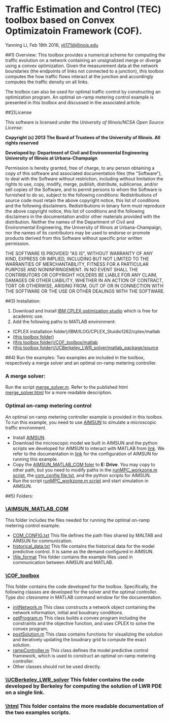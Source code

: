 # Traffic Estimation and Control (TEC) toolbox based on Convex Optimizatoin Framework (COF).
Yanning Li, Feb 18th 2016, yli171@illinois.edu

##1) Overview:
This toolbox provides a numerical scheme for computing the traffic evolution on a network containing an unsignalized merge or diverge using a convex optimization. Given the measurement data at the network boundaries (the endpoints of links not connected to a junction), this toolbox computes the how traffic flows interact at the junction and accordingly computes the traffic density on all links.

The toolbox can also be used for optimal traffic control by constructing an optimization program. An optimal on-ramp metering control example is presented in this toolbox and discussed in the associated article.

##2)License

This software is licensed under the *University of Illinois/NCSA Open Source License*:

**Copyright (c) 2013 The Board of Trustees of the University of Illinois. All rights reserved**

**Developed by: Department of Civil and Environmental Engineering University of Illinois at Urbana-Champaign**

Permission is hereby granted, free of charge, to any person obtaining a copy of this software and associated documentation files (the "Software"), to deal with the Software without restriction, including without limitation the rights to use, copy, modify, merge, publish, distribute, sublicense, and/or sell copies of the Software, and to permit persons to whom the Software is furnished to do so, subject to the following conditions: Redistributions of source code must retain the above copyright notice, this list of conditions and the following disclaimers. Redistributions in binary form must reproduce the above copyright notice, this list of conditions and the following disclaimers in the documentation and/or other materials provided with the distribution. Neither the names of the Department of Civil and Environmental Engineering, the University of Illinois at Urbana-Champaign, nor the names of its contributors may be used to endorse or promote products derived from this Software without specific prior written permission.

THE SOFTWARE IS PROVIDED "AS IS", WITHOUT WARRANTY OF ANY KIND, EXPRESS OR IMPLIED, INCLUDING BUT NOT LIMITED TO THE WARRANTIES OF MERCHANTABILITY, FITNESS FOR A PARTICULAR PURPOSE AND NONINFRINGEMENT. IN NO EVENT SHALL THE CONTRIBUTORS OR COPYRIGHT HOLDERS BE LIABLE FOR ANY CLAIM, DAMAGES OR OTHER LIABILITY, WHETHER IN AN ACTION OF CONTRACT, TORT OR OTHERWISE, ARISING FROM, OUT OF OR IN CONNECTION WITH THE SOFTWARE OR THE USE OR OTHER DEALINGS WITH THE SOFTWARE.

##3) Installation:
1. Download and Install [IBM CPLEX optimization studio](http://www-03.ibm.com/software/products/en/ibmilogcpleoptistud) which is free for academic use. 
2. Add the following paths to MATLAB environment:
  - (CPLEX installation folder)/IBM/ILOG/CPLEX_Stuidio1262/cplex/matlab
  - [(this toolbox folder)](https://github.com/Lab-Work/TEC_COF)
  - [(this toolbox folder)/COF_toolbox/matlab](https://github.com/Lab-Work/TEC_COF/tree/master/COF_toolbox/matlab)
  - [(this toolbox folder)/UCBerkeley_LWR_solver/matlab_package/source](https://github.com/Lab-Work/TEC_COF/tree/master/UCBerkeley_LWR_solver/matlab_package/source)

##4) Run the examples:
Two examples are included in the toolbox, respectively a merge solver and an optimal on-ramp metering controller.

### A merge solver:
Run the script [merge_solver.m](https://github.com/Lab-Work/TEC_COF/blob/master/merge_solver.m). Refer to the published html [merge_solver.html](https://github.com/Lab-Work/TEC_COF/blob/master/html/merge_solver.html) for a more readable description. 

### Optimal on-ramp metering control
An optimal on-ramp metering controller example is provided in this toolbox. To run this example, you need to use [AIMSUN](https://www.aimsun.com/wp/) to simulate a microscopic traffic environment.
- Install [AIMSUN](https://www.aimsun.com/wp/).
- Download the microscopic model we built in AIMSUN and the python scripts we developed for AIMSUN to interact with MATLAB from [link](). We refer to the documentation in [link]() for the configuration of AIMSUN for running this example.
- Copy the [AIMSUN_MATLAB_COM foler](https://github.com/Lab-Work/TEC_COF/tree/master/AIMSUN_MATLAB_COM) to **E: Drive**. You may copy to other path, but you need to modify paths in the [runMPC_workzone.m script](https://github.com/Lab-Work/TEC_COF/blob/master/runMPC_workzone.m), the [com_config file.txt](https://github.com/Lab-Work/TEC_COF/blob/master/AIMSUN_MATLAB_COM/COM_CONFIG.txt), and the python scripts for AIMSUN.
- Run the script [runMPC_workzone.m script](https://github.com/Lab-Work/TEC_COF/blob/master/runMPC_workzone.m) and start simulation in AIMSUN. 

##5) Folders:

### [\AIMSUN_MATLAB_COM](https://github.com/Lab-Work/TEC_COF/tree/master/AIMSUN_MATLAB_COM)
This folder includes the files needed for running the optimal on-ramp metering control example. 
- [COM_CONFIG.txt](https://github.com/Lab-Work/TEC_COF/blob/master/AIMSUN_MATLAB_COM/COM_CONFIG.txt) This file defines the path files shared by MALTAB and AIMSUN for communication.
- [historical_data.txt](https://github.com/Lab-Work/TEC_COF/blob/master/AIMSUN_MATLAB_COM/historical_data.txt) This file contains the historical data for the model predictive control. It is same as the demand configured in AIMSUN.
- [\file_format](https://github.com/Lab-Work/TEC_COF/tree/master/AIMSUN_MATLAB_COM/file_format) This folder contains the example files used in communication between AIMSUN and MATLAB.

### [\COF_toolbox](https://github.com/Lab-Work/TEC_COF/tree/master/COF_toolbox)
This folder contains the code developed for the toolbox. Specifically, the following classes are developed for the solver and the optimal controller. Type *doc classname* in MATLAB command window for the documentation. 
- [initNetwork.m](https://github.com/Lab-Work/TEC_COF/blob/master/COF_toolbox/matlab/initNetwork.m) This class constructs a network object containing the network information, initial and boudnary conditions. 
- [optProgram.m](https://github.com/Lab-Work/TEC_COF/blob/master/COF_toolbox/matlab/optProgram.m) This class builds a convex program including the constraints and the objective function, and uses CPLEX to solve the convex program. 
- [postSolution.m](https://github.com/Lab-Work/TEC_COF/blob/master/COF_toolbox/matlab/postSolution.m) This class contains functions for visualizing the solution and iteratively updating the boudnary grid to compute the exact solution. 
- [rampController.m](https://github.com/Lab-Work/TEC_COF/blob/master/COF_toolbox/matlab/rampController.m) This class defines the model predictive control framework, which is used to construct an optimal on-ramp metering controller.
- Other classes should not be used directly. 

### [\UCBerkeley_LWR_solver](https://github.com/Lab-Work/TEC_COF/tree/master/UCBerkeley_LWR_solver) This folder contains the code developed by Berkeley for computing the solution of LWR PDE on a single link.

### [\html](https://github.com/Lab-Work/TEC_COF/tree/master/html) This folder contains the more readable documentation of the two examples scripts. 










